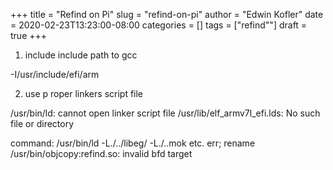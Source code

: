 +++
title = "Refind on Pi"
slug = "refind-on-pi"
author = "Edwin Kofler"
date = 2020-02-23T13:23:00-08:00
categories = []
tags = ["refind""]
draft = true
+++

1. include include path to gcc

-I/usr/include/efi/arm

2. use p roper linkers script file

/usr/bin/ld: cannot open linker script file /usr/lib/elf_armv7l_efi.lds: No such file or directory

command: /usr/bin/ld -L./../libeg/ -L./..mok etc.
err;
rename /usr/bin/objcopy:refind.so: invalid bfd target
